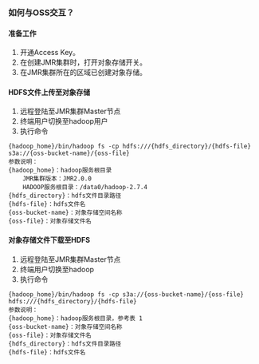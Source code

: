 ### 如何与OSS交互？

#### 准备工作

1.	开通Access Key。
2.	在创建JMR集群时，打开对象存储开关。
3.	在JMR集群所在的区域已创建对象存储。

#### HDFS文件上传至对象存储

1.	远程登陆至JMR集群Master节点
2.	终端用户切换至hadoop用户
3.	执行命令
```
{hadoop_home}/bin/hadoop fs -cp hdfs:///{hdfs_directory}/{hdfs-file} s3a://{oss-bucket-name}/{oss-file}
参数说明：
{hadoop_home}：hadoop服务根目录
    JMR集群版本：JMR2.0.0
    HADOOP服务根目录：/data0/hadoop-2.7.4
{hdfs_directory}：hdfs文件目录路径
{hdfs-file}：hdfs文件名
{oss-bucket-name}：对象存储空间名称
{oss-file}：对象存储文件名
```
#### 对象存储文件下载至HDFS
1.	远程登陆至JMR集群Master节点
2.	终端用户切换至hadoop
3.	执行命令
```
{hadoop_home}/bin/hadoop fs -cp s3a://{oss-bucket-name}/{oss-file} hdfs:///{hdfs_directory}/{hdfs-file}
参数说明：
{hadoop_home}：hadoop服务根目录，参考表 1
{oss-bucket-name}：对象存储空间名称
{oss-file}：对象存储文件名
{hdfs_directory}：hdfs文件目录路径
{hdfs-file}：hdfs文件名
```

